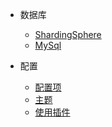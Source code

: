 <!-- _navbar.md -->

* 数据库
    * [ShardingSphere](ShardingSphere/ShardingSphere5.md)
    * [MySql](MySql/MySql.md)


* 配置
    * [配置项](zh-cn/configuration.md)
    * [主题](zh-cn/themes.md)
    * [使用插件](zh-cn/plugins.md)
